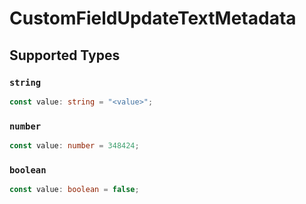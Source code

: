 # CustomFieldUpdateTextMetadata


## Supported Types

### `string`

```typescript
const value: string = "<value>";
```

### `number`

```typescript
const value: number = 348424;
```

### `boolean`

```typescript
const value: boolean = false;
```

